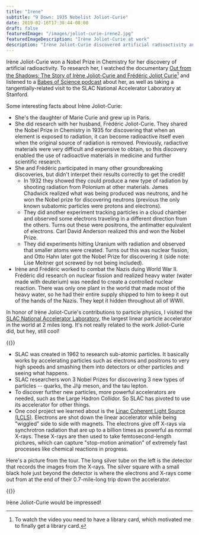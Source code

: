 ```yaml
---
title: "Irene"
subtitle: "9 Down: 1935 Nobelist Joliot-Curie"
date: 2019-02-16T17:38:44-08:00
draft: false
featuredImage: "/images/joliot-curie-irene2.jpg"
featuredImageDescription: "Irène Joliot-Curie at work"
description: "Irène Joliot-Curie discovered artificial radioactivity and inspired me to learn about particle physics."
---
```


Irène Joliot-Curie won a Nobel Prize in Chemistry for her discovery of artificial radioactivity. To research her, I watched the documentary [Out from the Shadows: The Story of Irène Joliot-Curie and Frédéric Joliot Curie](https://www.kanopy.com/wayf/video/out-shadows-story-irene-joliot-curie-and-fre)[^1] and listened to a [Babes of Science podcast](https://www.stitcher.com/podcast/poncie-rutsch/babes-of-science/e/48910680) about her, as well as taking a tangentially-related visit to the SLAC National Accelerator Laboratory at Stanford.


Some interesting facts about Irène Joliot-Curie:

* She's the daughter of Marie Curie and grew up in Paris.
* She did research with her husband, Frédéric Joliot-Curie. They shared the Nobel Prize in Chemistry in 1935 for discovering that when an element is exposed to radiation, it can become radioactive itself even when the original source of radiation is removed. Previously, radiactive materials were very difficult and expensive to obtain, so this discovery enabled the use of radioactive materials in medicine and further scientific research.
* She and Frédéric participated in many other groundbreaking discoveries, but didn't interpet their results correctly to get the credit! 
  * In 1932 they showed they could produce a new type of radiation by shooting radiation from Polonium at other materials. James Chadwick realized what was being produced was neutrons, and he won the Nobel prize for discovering neutrons (previous the only known subatomic particles were protons and electrons). 
  * They did another experiment tracking particles in a cloud chamber and observed some electrons traveling in a different direction from the others. Turns out these were positrons, the antimatter equivalent of electrons. Carl David Anderson realized this and won the Nobel Prize.
  * They did experiments hitting Uranium with radiation and observed that smaller atoms were created. Turns out this was nuclear fission, and Otto Hahn later got the Nobel Prize for discovering it (side note: Lise Meitner got screwed by not being included).
* Irène and Frédéric worked to combat the Nazis duing World War II. Frédéric did research on nuclear fission and realized heavy water (water made with deuterium) was needed to create a controlled nuclear reaction. There was only one plant in the world that made most of the heavy water, so he had their entire supply shipped to him to keep it out of the hands of the Nazis. They kept it hidden throughout all of WWII.

In honor of Irène Joliot-Curie's contributions to particle physics, I visited the [SLAC National Accelerator Laboratory](https://en.wikipedia.org/wiki/SLAC_National_Accelerator_Laboratory), the largest linear particle accelerator in the world at 2 miles long. It's not really related to the work Joliot-Curie did, but hey, still cool!

{{<smallimg src="/images/lcls_aerial.jpg" alt="SLAC aerial diagram">}}

* SLAC was created in 1962 to research sub-atomic particles. It basically works by accelerating particles such as electrons and positrons to very high speeds and smashing them into detectors or other particles and seeing what happens.
* SLAC researchers won 3 Nobel Prizes for discovering 3 new types of particles -- quarks, the J/ψ meson, and the tau lepton.
* To discover further new particles, more powerful accelerators are needed, such as the Large Hadron Collidor. So SLAC has pivoted to use its accelerator for other things.
* One cool project we learned about is the [Linac Coherent Light Source (LCLS)](https://lcls.slac.stanford.edu/overview). Electrons are shot down the linear accelerator while being "wiggled" side to side with magnets. The electrons give off X-rays via synchrotron radiation that are up to a billion times as powerful as normal X-rays. These X-rays are then used to take femtosecond-length pictures, which can capture "stop-motion animation" of extremely fast processes like chemical reactions in progress.

Here's a picture from the tour. The long silver tube on the left is the detector that records the images from the X-rays. The silver square with a small black hole just beyond the detector is where the electrons and X-rays come out from at the end of their 0.7-mile-long trip down the accelerator.

{{<smallimg src="/images/slac1.jpg" alt="SLAC" width="600px">}}

Irène Joliot-Curie would be impressed!

[^1]: To watch the video you need to have a library card, which motivated me to finally get a library card.
